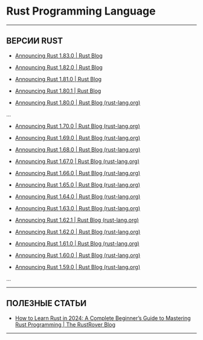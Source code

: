 # Rust Programming Language

---

## ВЕРСИИ RUST

* [Announcing Rust 1.83.0 | Rust Blog](https://blog.rust-lang.org/2024/11/28/Rust-1.83.0.html)

* [Announcing Rust 1.82.0 | Rust Blog](https://blog.rust-lang.org/2024/10/17/Rust-1.82.0.html)

* [Announcing Rust 1.81.0 | Rust Blog](https://blog.rust-lang.org/2024/09/05/Rust-1.81.0.html)

* [Announcing Rust 1.80.1 | Rust Blog](https://blog.rust-lang.org/2024/08/08/Rust-1.80.1.html)

* [Announcing Rust 1.80.0 | Rust Blog (rust-lang.org)](https://blog.rust-lang.org/2024/07/25/Rust-1.80.0.html)

...

* [Announcing Rust 1.70.0 | Rust Blog (rust-lang.org)](https://blog.rust-lang.org/2023/06/01/Rust-1.70.0.html)

* [Announcing Rust 1.69.0 | Rust Blog (rust-lang.org)](https://blog.rust-lang.org/2023/04/20/Rust-1.69.0.html)

* [Announcing Rust 1.68.0 | Rust Blog (rust-lang.org)](https://blog.rust-lang.org/2023/03/09/Rust-1.68.0.html)

* [Announcing Rust 1.67.0 | Rust Blog (rust-lang.org)](https://blog.rust-lang.org/2023/01/26/Rust-1.67.0.html)

* [Announcing Rust 1.66.0 | Rust Blog (rust-lang.org)](https://blog.rust-lang.org/2022/12/15/Rust-1.66.0.html)

* [Announcing Rust 1.65.0 | Rust Blog (rust-lang.org)](https://blog.rust-lang.org/2022/11/03/Rust-1.65.0.html)

* [Announcing Rust 1.64.0 | Rust Blog (rust-lang.org)](https://blog.rust-lang.org/2022/09/22/Rust-1.64.0.html)

* [Announcing Rust 1.63.0 | Rust Blog (rust-lang.org)](https://blog.rust-lang.org/2022/08/11/Rust-1.63.0.html)

* [Announcing Rust 1.62.1 | Rust Blog (rust-lang.org)](https://blog.rust-lang.org/2022/07/19/Rust-1.62.1.html)

* [Announcing Rust 1.62.0 | Rust Blog (rust-lang.org)](https://blog.rust-lang.org/2022/06/30/Rust-1.62.0.html)

* [Announcing Rust 1.61.0 | Rust Blog (rust-lang.org)](https://blog.rust-lang.org/2022/05/19/Rust-1.61.0.html)

* [Announcing Rust 1.60.0 | Rust Blog (rust-lang.org)](https://blog.rust-lang.org/2022/04/07/Rust-1.60.0.html)

* [Announcing Rust 1.59.0 | Rust Blog (rust-lang.org)](https://blog.rust-lang.org/2022/02/24/Rust-1.59.0.html)

...

---

## ПОЛЕЗНЫЕ СТАТЬИ

* [How to Learn Rust in 2024: A Complete Beginner’s Guide to Mastering Rust Programming | The RustRover Blog](https://blog.jetbrains.com/rust/2024/09/20/how-to-learn-rust/)

---

